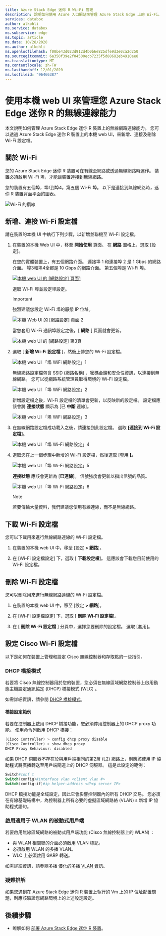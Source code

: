 ```yaml
---
title: Azure Stack Edge 迷你 R Wi-Fi 管理
description: 說明如何使用 Azure 入口網站來管理 Azure Stack Edge 上的 Wi-Fi。
services: databox
author: alkohli
ms.service: databox
ms.subservice: edge
ms.topic: article
ms.date: 10/28/2020
ms.author: alkohli
ms.openlocfilehash: f00be43d023d912d4b0b6e825dfe9d3e0ca2d250
ms.sourcegitcommit: 6a350f39e2f04500ecb7235f5d88682eb4910ae8
ms.translationtype: MT
ms.contentlocale: zh-TW
ms.lasthandoff: 12/01/2020
ms.locfileid: "96466387"
---
```

# <a name="use-the-local-web-ui-to-manage-wireless-connectivity-on-your-azure-stack-edge-mini-r"></a>使用本機 web UI 來管理您 Azure Stack Edge 迷你 R 的無線連線能力

本文說明如何管理 Azure Stack Edge 迷你 R 裝置上的無線網路連線能力。 您可以透過 Azure Stack Edge 迷你 R 裝置上的本機 web UI，來新增、連接及刪除 Wi-Fi 設定檔。

## <a name="about-wi-fi"></a>關於 Wi-Fi

您的 Azure Stack Edge 迷你 R 裝置可在有線至網路或透過無線網路時運作。 裝置必須啟用 Wi-Fi 埠，才能讓裝置連接到無線網路。 

您的裝置有五個埠，埠1到埠4，第五個 Wi-Fi 埠。 以下是連接到無線網路時，迷你 R 裝置背面平面的圖表。

![Wi-Fi 的纜線](./media/azure-stack-edge-mini-r-deploy-install/wireless-cabled.png)


## <a name="add-connect-to-wi-fi-profile"></a>新增、連接 Wi-Fi 設定檔

請在裝置的本機 UI 中執行下列步驟，以新增並聯機至 Wi-Fi 設定檔。

1. 在裝置的本機 Web UI 中，移至 **開始使用** 頁面。 在 **網路** 圖格上，選取 [設定]。  
    
    在您的實體裝置上，有五個網路介面。 連接埠 1 和連接埠 2 是 1 Gbps 的網路介面。 埠3和埠4全都是 10 Gbps 的網路介面。 第五個埠是 Wi-Fi 埠。 

    [![本機 web UI 的 [網路設定] 頁面1](./media/azure-stack-edge-mini-r-deploy-configure-network-compute-web-proxy/configure-wifi-1.png)](./media/azure-stack-edge-mini-r-deploy-configure-network-compute-web-proxy/configure-wifi-1.png#lightbox)  
    
    選取 Wi-Fi 埠並設定埠設定。 
    
    > [!IMPORTANT]
    > 強烈建議您設定 Wi-Fi 埠的靜態 IP 位址。  

    ![本機 Web UI 的 [網路設定] 頁面 2](./media/azure-stack-edge-mini-r-deploy-configure-network-compute-web-proxy/configure-wifi-2.png)

    當您套用 Wi-Fi 通訊埠設定之後，[ **網路** ] 頁面就會更新。

    ![本機 web UI 的 [網路設定] 第3頁](./media/azure-stack-edge-mini-r-deploy-configure-network-compute-web-proxy/configure-wifi-4.png)

   
2. 選取 [ **新增 Wi-Fi 設定檔** ]，然後上傳您的 Wi-Fi 設定檔。 

    ![本機 web UI 「埠 WiFi 網路設定」1](./media/azure-stack-edge-mini-r-deploy-configure-network-compute-web-proxy/add-wifi-profile-1.png)
    
    無線網路設定檔包含 SSID (網路名稱) 、密碼金鑰和安全性資訊，以連接到無線網路。 您可以從網路系統管理員取得環境的 Wi-Fi 設定檔。

    ![本機 web UI 「埠 WiFi 網路設定」2](./media/azure-stack-edge-mini-r-deploy-configure-network-compute-web-proxy/add-wifi-profile-2.png)

    新增設定檔之後，Wi-Fi 設定檔的清單會更新，以反映新的設定檔。 設定檔應該會將 **連接狀態** 顯示為 [已 **中斷** 連線]。 

    ![本機 web UI 「埠 WiFi 網路設定」3](./media/azure-stack-edge-mini-r-deploy-configure-network-compute-web-proxy/add-wifi-profile-3.png)
    
3. 在無線網路設定檔成功載入之後，請連接到此設定檔。 選取 **[連接到 Wi-Fi 設定檔]**。 

    ![本機 web UI 「埠 Wi-Fi 網路設定」4](./media/azure-stack-edge-mini-r-deploy-configure-network-compute-web-proxy/add-wifi-profile-4.png)

4. 選取您在上一個步驟中新增的 Wi-Fi 設定檔，然後選取 [套用 **]。** 

    ![本機 web UI 「埠 Wi-Fi 網路設定」5](./media/azure-stack-edge-mini-r-deploy-configure-network-compute-web-proxy/add-wifi-profile-5.png)

    **連接狀態** 應該會更新為 [**已連線**]。 信號強度會更新以指出信號的品質。 

    ![本機 web UI 「埠 Wi-Fi 網路設定」6](./media/azure-stack-edge-mini-r-deploy-configure-network-compute-web-proxy/add-wifi-profile-6.png)

    > [!NOTE]
    > 若要傳輸大量資料，我們建議您使用有線連線，而不是無線網路。 


## <a name="download-wi-fi-profile"></a>下載 Wi-Fi 設定檔

您可以下載用來進行無線網路連線的 Wi-Fi 設定檔。

1. 在裝置的本機 web UI 中，移至 [設定 **> 網路**]。 

2. 在 [Wi-Fi 設定檔設定] 下，選取 [ **下載設定檔**]。 這應該會下載您目前使用的 Wi-Fi 設定檔。


## <a name="delete-wi-fi-profile"></a>刪除 Wi-Fi 設定檔

您可以刪除用來進行無線網路連線的 Wi-Fi 設定檔。


1. 在裝置的本機 web UI 中，移至 [設定 **> 網路**]。 

2. 在 [Wi-Fi 設定檔設定] 下，選取 [ **刪除 Wi-Fi 設定檔**]。

3. 在 [ **刪除 Wi-Fi 設定檔** ] 分頁中，選擇您要刪除的設定檔。 選取 [套用]。


## <a name="configure-cisco-wi-fi-profile"></a>設定 Cisco Wi-Fi 設定檔

以下是如何在裝置上管理和設定 Cisco 無線控制器和存取點的一些指引。 

### <a name="dhcp-bridging-mode"></a>DHCP 橋接模式

若要將 Cisco 無線控制器用於您的裝置，您必須在無線區域網路控制器上啟用動態主機設定通訊協定 (DHCP) 橋接模式 (WLC) 。

如需詳細資訊，請參閱 [DHCP 橋接模式](https://www.cisco.com/c/en/us/support/docs/wireless/4400-series-wireless-lan-controllers/110865-dhcp-wlc.html#anc9)。

#### <a name="bridging-configuration-example"></a>橋接設定範例

若要在控制器上啟用 DHCP 橋接功能，您必須停用控制器上的 DHCP proxy 功能。 使用命令列啟用 DHCP 橋接：

```powershell
(Cisco Controller) > config dhcp proxy disable
(Cisco Controller) > show dhcp proxy
DHCP Proxy Behaviour: disabled
```

如果 DHCP 伺服器不存在於與用戶端相同的第2層 (L2) 網路上，則應該使用 IP 協助程式將廣播轉送至用戶端閘道上的 DHCP 伺服器。 這是此設定的範例：

```powershell
Switch#conf t
Switch(config)#interface vlan <client vlan #>
Switch(config-if)#ip helper-address <dhcp server IP>
```

DHCP 橋接功能是全域設定，因此它會影響控制器內的所有 DHCP 交易。 您必須在有線基礎結構中，為控制器上所有必要的虛擬區域網路絡 (VLAN) s 新增 IP 協助程式語句。

### <a name="enable-the-passive-client-for-wlan"></a>啟用適用于 WLAN 的被動式用戶端

若要啟用無線區域網路的被動式用戶端功能 (Cisco 無線控制器上的 WLAN) ：

* 與 WLAN 相關聯的介面必須啟用 VLAN 標記。
* 必須啟用 WLAN 的多播 VLAN。
* WLC 上必須啟用 GARP 轉送。

如需詳細資訊，請參閱多播 [優化的多播 VLAN 資訊](https://www.cisco.com/c/en/us/td/docs/wireless/controller/8-5/config-guide/b_cg85/wlan_interfaces.html)。

### <a name="troubleshoot"></a>疑難排解

如果您遇到在 Azure Stack Edge 迷你 R 裝置上執行的 Vm 上的 IP 位址配置問題，則應該驗證您網路環境上的上述設定設定。

## <a name="next-steps"></a>後續步驟

- 瞭解如何 [部署 Azure Stack Edge 迷你 R 裝置](azure-stack-edge-mini-r-deploy-prep.md)。
